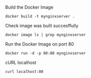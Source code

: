 Build the Docker Image

```shell
docker build -t mynginxserver .
```

Check image was built succesffully 

```shell
docker image ls | grep mynginxserver
```

Run the Docker Image on port 80

```shell
docker run -d -p 80:80 mynginxserver
```

cURL localhost

```shell
curl localhost:80
```